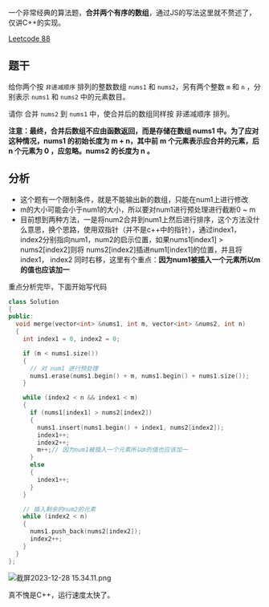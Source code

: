一个非常经典的算法题，**合并两个有序的数组**，通过JS的写法这里就不赘述了，仅讲C++的实现。

[Leetcode 88](https://leetcode.cn/problems/merge-sorted-array/description/?envType=study-plan-v2&envId=top-interview-150)

## 题干

给你两个按 `非递减顺序` 排列的整数数组 `nums1` 和 `nums2`，另有两个整数 `m` 和 `n` ，分别表示 `nums1` 和 `nums2` 中的元素数目。

请你 合并 `nums2` 到 `nums1` 中，使合并后的数组同样按 非递减顺序 排列。

**注意：最终，合并后数组不应由函数返回，而是存储在数组 nums1 中。为了应对这种情况，nums1 的初始长度为 m + n，其中前 m 个元素表示应合并的元素，后 n 个元素为 0 ，应忽略。nums2 的长度为 n 。**

## 分析
- 这个题有一个限制条件，就是不能输出新的数组，只能在num1上进行修改
- m的大小可能会小于num1的大小，所以要对num1进行预处理进行截断0 ~ m
- 目前想到两种方法，一是将num2合并到num1上然后进行排序，这个方法没什么意思，换个思路，使用双指针（并不是c++中的指针），通过index1，index2分别指向num1，num2的启示位置，如果nums1[index1] > nums2[index2]则将
nums2[index2]插进num1[index1]的位置，并且将index1， index2 同时右移，这里有个重点：**因为num1被插入一个元素所以m的值也应该加一**

重点分析完毕，下面开始写代码

```c++
class Solution
{
public:
  void merge(vector<int> &nums1, int m, vector<int> &nums2, int n)
  {
    int index1 = 0, index2 = 0;

    if (m < nums1.size())
    {
      // 对 num1 进行预处理
      nums1.erase(nums1.begin() + m, nums1.begin() + nums1.size());
    }

    while (index2 < n && index1 < m)
    {
      if (nums1[index1] > nums2[index2])
      {
        nums1.insert(nums1.begin() + index1, nums2[index2]);
        index1++;
        index2++;
        m++;// 因为num1被插入一个元素所以m的值也应该加一
      }
      else
      {
        index1++;
      }
    }

    // 插入剩余的num2的元素
    while (index2 < n)
    {
      nums1.push_back(nums2[index2]);
      index2++;
    }
  }
};

```
 ![截屏2023-12-28 15.34.11.png](/FILES/a313757f5d24fe2dafe47e700.34.11.png)

真不愧是C++，运行速度太快了。